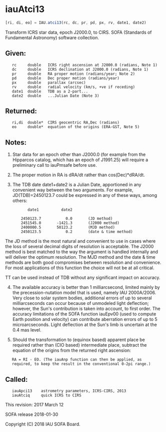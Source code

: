 # iauAtci13

```js
[ri, di, eo] = IAU.atci13(rc, dc, pr, pd, px, rv, date1, date2)
```

Transform ICRS star data, epoch J2000.0, to CIRS.
SOFA (Standards of Fundamental Astronomy) software collection.


## Given:
```
   rc     double   ICRS right ascension at J2000.0 (radians, Note 1)
   dc     double   ICRS declination at J2000.0 (radians, Note 1)
   pr     double   RA proper motion (radians/year; Note 2)
   pd     double   Dec proper motion (radians/year)
   px     double   parallax (arcsec)
   rv     double   radial velocity (km/s, +ve if receding)
   date1  double   TDB as a 2-part...
   date2  double   ...Julian Date (Note 3)
```

## Returned:
```
   ri,di  double*  CIRS geocentric RA,Dec (radians)
   eo     double*  equation of the origins (ERA-GST, Note 5)
```

## Notes:

1) Star data for an epoch other than J2000.0 (for example from the
   Hipparcos catalog, which has an epoch of J1991.25) will require a
   preliminary call to iauPmsafe before use.

2) The proper motion in RA is dRA/dt rather than cos(Dec)*dRA/dt.

3) The TDB date date1+date2 is a Julian Date, apportioned in any
   convenient way between the two arguments.  For example,
   JD(TDB)=2450123.7 could be expressed in any of these ways, among
   others:

```
          date1          date2

       2450123.7           0.0       (JD method)
       2451545.0       -1421.3       (J2000 method)
       2400000.5       50123.2       (MJD method)
       2450123.5           0.2       (date & time method)
```

   The JD method is the most natural and convenient to use in cases
   where the loss of several decimal digits of resolution is
   acceptable.  The J2000 method is best matched to the way the
   argument is handled internally and will deliver the optimum
   resolution.  The MJD method and the date & time methods are both
   good compromises between resolution and convenience.  For most
   applications of this function the choice will not be at all
   critical.

   TT can be used instead of TDB without any significant impact on
   accuracy.

4) The available accuracy is better than 1 milliarcsecond, limited
   mainly by the precession-nutation model that is used, namely
   IAU 2000A/2006.  Very close to solar system bodies, additional
   errors of up to several milliarcseconds can occur because of
   unmodeled light deflection;  however, the Sun's contribution is
   taken into account, to first order.  The accuracy limitations of
   the SOFA function iauEpv00 (used to compute Earth position and
   velocity) can contribute aberration errors of up to
   5 microarcseconds.  Light deflection at the Sun's limb is
   uncertain at the 0.4 mas level.

5) Should the transformation to (equinox based) apparent place be
   required rather than (CIO based) intermediate place, subtract the
   equation of the origins from the returned right ascension:
```
   RA = RI - EO. (The iauAnp function can then be applied, as
   required, to keep the result in the conventional 0-2pi range.)
```

## Called:
```
   iauApci13    astrometry parameters, ICRS-CIRS, 2013
   iauAtciq     quick ICRS to CIRS
```

This revision:   2017 March 12

SOFA release 2018-01-30

Copyright (C) 2018 IAU SOFA Board.